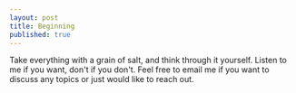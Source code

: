 ```yaml
---
layout: post
title: Beginning
published: true
---
```

Take everything with a grain of salt, and think through it yourself. Listen to me if you want, don't if you don't. Feel free to email me if you want to discuss any topics or just would like to reach out.
